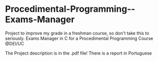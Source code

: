 # Procedimental-Programming--Exams-Manager
Project to improve my grade in a freshman course, so don't take this to seriously.
Exams Manager in C for a Procedimental Programming Course @DEI/UC

The Project description is in the .pdf file!
There is a report in Portuguese
